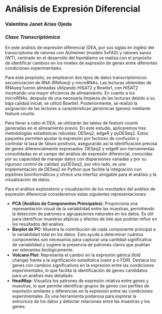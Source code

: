 # Análisis de Expresión Diferencial

### Valentina Janet Arias Ojeda

### *Clase Transcriptómica*
En este análisis de expresión diferencial (DEA, por sus siglas en inglés) del transcriptoma de ratones con Alzheimer (modelo 5xFAD) y ratones sanos (WT), centrado en el desarrollo del hipotálamo se realiza con el propósito de identificar cambios en los niveles de expresión de genes entre diferentes condiciones experimentales.

Para este propósito, se emplearon dos tipos de datos transcriptómicos: secuenciación de RNA (RNAseq) y microRNAs. Las lecturas obtenidas de RNAseq fueron alineadas utilizando HISAT2 y Bowtie1, con HISAT2 mostrando una mayor eficiencia de alineamiento. En cuanto a los microRNAs, después de una necesaria limpieza de las lecturas debido a su baja calidad inicial, se utilizó Bowtie1. Posteriormente, se realizó la asignación de las lecturas a características genómicas (genes) mediante feature counts.

Para llevar a cabo el DEA, se utilizarán las tablas de feature counts generadas en el alineamiento previo. En este estudio, aplicaremos tres metodologías estadísticas robustas: DESeq2, edgeR y pyDESeq2. Estos paquetes permiten ajustar la expresión por factores de confusión y controlar la tasa de falsos positivos, asegurando así la identificación precisa de genes diferencialmente expresados. DESeq2 y edgeR son herramientas consolidadas en el campo del análisis de expresión diferencial, conocidas por su capacidad de manejar datos con dispersiones variadas y por su riguroso control de calidad. pyDESeq2, por otro lado, es una implementación de DESeq2 en Python que facilita la integración con pipelines bioinformáticos y ofrece una interfaz amigable para el análisis y la visualización de datos.

Para el análisis exploratorio y visualización de los resultados del análisis de expresión diferencial consideramos estas siguientes representaciones:

- **PCA (Análisis de Componentes Principales):** Proporciona una representación visual de la variabilidad entre las muestras, permitiendo la detección de patrones o agrupaciones naturales en los datos. Es útil para identificar muestras atípicas y efectos de lote que podrían influir en los resultados del análisis.
- **Barplot de PC:** Muestra la contribución de cada componente principal a la variabilidad total en los datos. Esto ayuda a determinar cuántos componentes son necesarios para capturar una cantidad significativa de variabilidad y sugiere la presencia de patrones claros que podrían ser relevantes biológicamente.
- **Volcano Plot:** Representa el cambio en la expresión génica (fold change) frente a la significación estadística (valor p o FDR). Destaca los genes con cambios significativos en la expresión entre las condiciones experimentales, lo que facilita la identificación de genes candidatos para un análisis más detallado.
- **HeatMap:** Visualiza los patrones de expresión relativa entre genes y muestras, lo que permite identificar grupos de genes con perfiles de expresión similares y diferencias en la expresión entre las condiciones experimentales. Es una herramienta poderosa para explorar la estructura de los datos y detectar relaciones entre las muestras y los genes.
